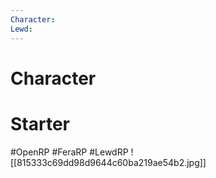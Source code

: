 ```yaml
---
Character: 
Lewd: 
---
```

# Character


# Starter


#OpenRP #FeraRP #LewdRP
![[815333c69dd98d9644c60ba219ae54b2.jpg]]